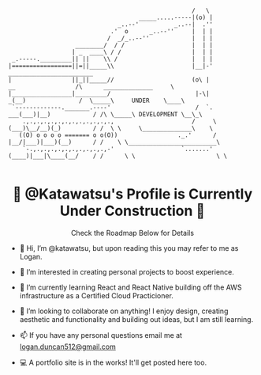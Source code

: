 
```                                                 .-.
                                                    /   \
                                     _____.....-----|(o) |
                               _..--'          _..--|  .''
                             .'  o      _..--''     |  | |
                            /  _/_..--''            |  | |
                   ________/  / /                   |  | |
                  | _  ____\ / /                    |  | |
 _.-----._________|| ||    \\ /                     |  | |
|=================||=||_____\\                      |__|-'                                  ________________________
|                 ||_||_____//                      (o\ |              __                 /\      ______________     \
|_________________|_________/                        |-\|            _(__)               /  \_____\     UNDER    \____\
 `-------------._______.----'                        /  `.       ___(___)|__)            / /\ \_____\ DEVELOPMENT \__\_\
    .,.,.,.,.,.,.,.,.,.,.,.,.,                      /     \     (___)\__/__)(_)         / /  \ \     \______________\    \
   ((O) o o o o ======= o o(O))                 ._.'      /    |__/|___)|___)(__)      / /    \ \_________________________\
    `-.,.,.,.,.,.,.,.,.,.,.,-'                   `.......'    (____)|___|\____(__/    / /      \ \                       \ \
    
```
<h1 align="center"> 🚧 @Katawatsu's Profile is Currently Under Construction 🚧 </h1>
<p align="center"> Check the Roadmap Below for Details </p>
      
- 👋 Hi, I’m @katawatsu, but upon reading this you may refer to me as Logan.


- 👀 I’m interested in creating personal projects to boost experience.
- 🌱 I’m currently learning React and React Native building off the AWS infrastructure as a Certified Cloud Practicioner.
- 💞️ I’m looking to collaborate on anything! I enjoy design, creating aesthetic and functionality and building out ideas, but I am still learning.
- 📫 If you have any personal questions email me at logan.duncan512@gmail.com
- 💻 A portfolio site is in the works! It'll get posted here too.
